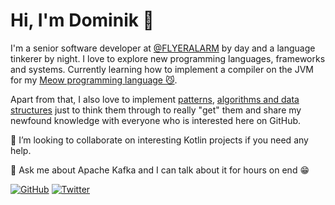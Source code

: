 # Hi, I'm Dominik 👋

I'm a senior software developer at [@FLYERALARM](https://www.flyeralarm.com) by day and a language tinkerer by night. I love to explore new programming languages, frameworks and systems. Currently learning how to implement a compiler on the JVM for my [Meow programming language 😼](https://github.com/domnikl/meow-lang).

Apart from that, I also love to implement [patterns](https://github.com/domnikl/DesignPatternsPHP), [algorithms and data structures](https://github.com/domnikl/algorithms-and-data-structures) just to think them through to really "get" them and share my newfound knowledge with everyone who is interested here on GitHub.

👯 I’m looking to collaborate on interesting Kotlin projects if you need any help.

💬 Ask me about Apache Kafka and I can talk about it for hours on end 😁

<a href="https://github.com/domnikl"><img src="https://img.shields.io/github/followers/domnikl.svg?label=GitHub&style=social" alt="GitHub"></a>
<a href="https://twitter.com/domnikl"><img src="https://img.shields.io/twitter/follow/domnikl?label=Twitter&style=social" alt="Twitter"></a>

<!--
**domnikl/domnikl** is a ✨ _special_ ✨ repository because its `README.md` (this file) appears on your GitHub profile.

Here are some ideas to get you started:

- 🔭 I’m currently working on ...
- 🌱 I’m currently learning ...
- 👯 I’m looking to collaborate on ...
- 🤔 I’m looking for help with ...
- 💬 Ask me about ...
- 📫 How to reach me: ...
- 😄 Pronouns: ...
- ⚡ Fun fact: ...
-->
